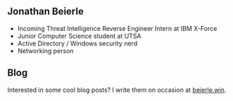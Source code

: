 ## Jonathan Beierle
- Incoming Threat Intelligence Reverse Engineer Intern at IBM X-Force
- Junior Computer Science student at UTSA
- Active Directory / Windows security nerd
- Networking person

## Blog
Interested in some cool blog posts? I write them on occasion at [beierle.win](https://beierle.win).
